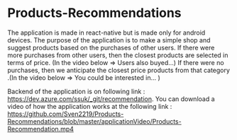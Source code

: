 # Products-Recommendations
The application is made in react-native but is made only for android devices.
The purpose of the application is to make a simple shop and suggest products based on the purchases of other users.
If there were more purchases from other users, then the closest products are selected in terms of price. (In the video below => Users also buyed...)
If there were no purchases, then we anticipate the closest price products from that category .(In the video below => You could be interested in... )

Backend of the application is on following link : https://dev.azure.com/ssuk/_git/recommendation.
You can download a video of how the application works at the following link : https://github.com/Sven2219/Products-Recommendations/blob/master/applicationVideo/Products-Recommendation.mp4
